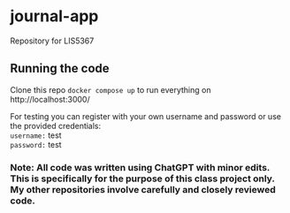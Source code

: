 # journal-app
Repository for LIS5367

## Running the code
Clone this repo `docker compose up` to run everything on http://localhost:3000/

For testing you can register with your own username and password or use the provided credentials:\
`username:` test\
`password:` test


### Note: All code was written using ChatGPT with minor edits. This is specifically for the purpose of this class project only. My other repositories involve carefully and closely reviewed code.
